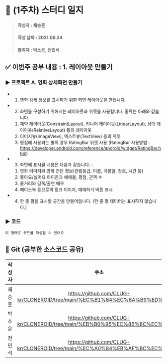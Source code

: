 # 📢 (1주차) 스터디 일지

> #### 작성자 : 채승훈
>
> #### 작성 날짜 : 2021.09.24
>
> #### 참여자 : 박소은, 전민석

## ✅ 이번주 공부 내용 : 1. 레이아웃 만들기

### ▶️ 프로젝트 A. 영화 상세화면 만들기

- 1) 영화 상세 정보를 표시하기 위한 화면 레이아웃을 만듭니다.
- 2) 화면을 구성하기 위해서는 레이아웃과 위젯을 사용합니다. 종류는 아래와 같습니다.
    1. 제약 레이아웃(ConstraintLayout), 리니어 레이아웃(LinearLayout), 상대 레이아웃(RelativeLayout) 등의 레이아웃
    2. 이미지뷰(ImageView), 텍스트뷰(TextView) 등의 위젯
    3. 평점에 사용되는 별의 경우 RatingBar 위젯 사용 (RatingBar 사용방법 : https://developer.android.com/reference/android/widget/RatingBar.html) 
- 3) 화면에 표시될 내용은 다음과 같습니다.  :  
    1. 영화 이미지와 영화 간단 정보(관람등급, 이름, 개봉일, 장르, 시간 등)
    2. 좋아요/싫어요 아이콘과 예매율, 평점, 관객 수
    3. 줄거리와 감독/출연 배우
    4. 페이스북 등으로의 링크 이미지, 예매하기 버튼 표시
- 4) 한 줄 평을 표시할 공간을 만들어둡니다. (한 줄 평 데이터는 표시하지 않습니다.)

### ▶️ 코드

```
이 형태로 코드를 작성할 수 있어요
```

## 👊 Git (공부한 소스코드 공유)

| 작성자 |           주소            |
| :----: | :-----------------------: |
|  채승훈  | https://github.com/CLUG-kr/CLONEROID/tree/main/%EC%B1%84%EC%8A%B9%ED%9B%88 |
|  박소은  | https://github.com/CLUG-kr/CLONEROID/tree/main/%EB%B0%95%EC%86%8C%EC%9D%80 |
|  전민석  | https://github.com/CLUG-kr/CLONEROID/tree/main/%EC%A0%84%EB%AF%BC%EC%84%9D |
